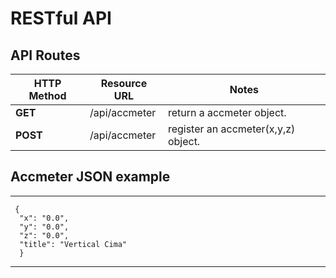 # RESTful API

## API Routes

HTTP Method | Resource URL | Notes
---|---|---
**GET**  | /api/accmeter  | return a accmeter object.
**POST** | /api/accmeter  | register an accmeter(x,y,z) object.


## Accmeter JSON example
---
     {
      "x": "0.0",
      "y": "0.0",
      "z": "0.0",
      "title": "Vertical Cima"
      }
---
